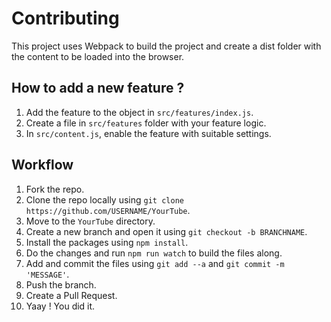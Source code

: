 # Contributing

This project uses Webpack to build the project and create a dist folder with the content to be loaded into the browser.

## How to add a new feature ?

1) Add the feature to the object in `src/features/index.js`.
2) Create a file in `src/features` folder with your feature logic.
3) In `src/content.js`, enable the feature with suitable settings.

## Workflow
1) Fork the repo.
2) Clone the repo locally using `git clone https://github.com/USERNAME/YourTube`.
3) Move to the `YourTube` directory.
4) Create a new branch and open it using `git checkout -b BRANCHNAME`.
5) Install the packages using `npm install`.
6) Do the changes and run `npm run watch` to build the files along.
7) Add and commit the files using `git add --a` and `git commit -m 'MESSAGE'`.
8) Push the branch.
9) Create a Pull Request.
10) Yaay ! You did it.
